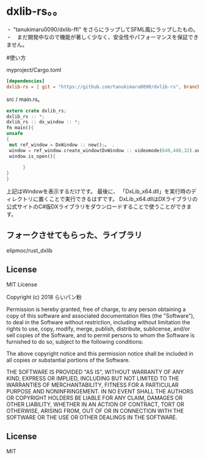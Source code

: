 # dxlib-rs。。
・ "tanukimaru0090/dxlib-ffi" をさらにラップしてSFML風にラップしたもの。
・　まだ開発中なので機能が著しく少なく、安全性やパフォーマンスを保証できません。

#使い方

myproject/Cargo.toml
```toml
[dependencies]
dxlib-rs = { git = "https://github.com/tanukimaru0090/dxlib-rs", branch = "master", version = "0.1.0", features = ["dxlib-ffi"], dxlib-ffi = { git = "https://github.com/tanukimaru0090/dxlib-ffi-rs", branch = "master"} }
```

src / main.rs。
```Rust
extern crate dxlib_rs;
dxlib_rs :: *;
dxlib_rs :: dx_window :: *;
fn main(){
unsafe
{
 mut ref_window = DxWindow :: new();。 .
 window = ref_window.create_window(DxWindow :: videomode(640,480,32).unwrap()、 "hello world window。。!");
 window.is_open(){
          
      }
}
}
```
上記はWindowを表示するだけです。
最後に、 「DxLib_x64.dll」を実行時のディレクトリに置くことで実行できるはずです。
DxLib_x64.dllはDXライブラリの公式サイトのC#版DXライブラリをダウンロードすることで使うことができます。

## フォークさせてもらった、ライブラリ
elipmoc/rust_dxlib
## License
MIT License

Copyright (c) 2018 らいパン粉

Permission is hereby granted, free of charge, to any person obtaining a copy
of this software and associated documentation files (the "Software"), to deal
in the Software without restriction, including without limitation the rights
to use, copy, modify, merge, publish, distribute, sublicense, and/or sell
copies of the Software, and to permit persons to whom the Software is
furnished to do so, subject to the following conditions:

The above copyright notice and this permission notice shall be included in all
copies or substantial portions of the Software.

THE SOFTWARE IS PROVIDED "AS IS", WITHOUT WARRANTY OF ANY KIND, EXPRESS OR
IMPLIED, INCLUDING BUT NOT LIMITED TO THE WARRANTIES OF MERCHANTABILITY,
FITNESS FOR A PARTICULAR PURPOSE AND NONINFRINGEMENT. IN NO EVENT SHALL THE
AUTHORS OR COPYRIGHT HOLDERS BE LIABLE FOR ANY CLAIM, DAMAGES OR OTHER
LIABILITY, WHETHER IN AN ACTION OF CONTRACT, TORT OR OTHERWISE, ARISING FROM,
OUT OF OR IN CONNECTION WITH THE SOFTWARE OR THE USE OR OTHER DEALINGS IN THE
SOFTWARE.


## License
MIT
